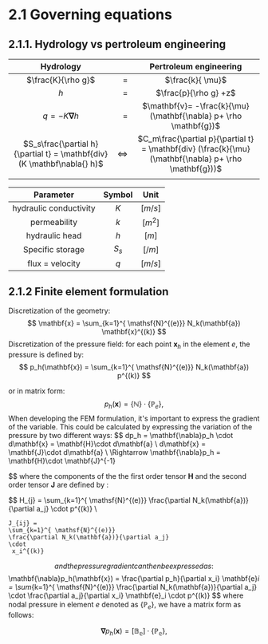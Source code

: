 # 2.1 Governing equations

## 2.1.1. Hydrology vs pertroleum engineering


| Hydrology             |           |  Pertroleum engineering   | 
|:---------------------:|----------:|:-------------------------:|
| $\frac{K}{\rho g}$    | $=$       |  $\frac{k}{ \mu}$         | 
|  $h$                  | $=$       |  $\frac{p}{\rho g} +z$    |  
|$q= -K\mathbf{\nabla }h$ | $=$| $\mathbf{v}= -\frac{k}{\mu}(\mathbf{\nabla} p+ \rho \mathbf{g})$| 
|$S_s\frac{\partial h}{\partial t} = \mathbf{div}(K \mathbf\nabla{} h)$|$\Leftrightarrow$| $C_m\frac{\partial p}{\partial t} = \mathbf{div} (\frac{k}{\mu}(\mathbf{\nabla} p+ \rho \mathbf{g}))$ |
|||



| Parameter            | Symbol          |  Unit   | 
|:--------------------:|:---------------:|:-------:|
|hydraulic conductivity|$K$              | $[m/s]$ |
|permeability          |$k$              | $[m^2]$ |
|hydraulic head        | $h$             | $[m]$   |
|Specific storage      | $S_s$           | $[/m]$  |
|flux = velocity       |$q$              | $[m/s]$ |


## 2.1.2 Finite element formulation


Discretization of the geometry:
$$
    \mathbf{x} = \sum_{k=1}^{ \mathsf{N}^{(e)}} N_k(\mathbf{a}) \mathbf{x}^{(k)}
$$
Discretization of the pressure field:
for each point $\mathbf{x}_h$ in the element $e$, the pressure is defined by:
$$
    p_h(\mathbf{x}) = \sum_{k=1}^{ \mathsf{N}^{(e)}} N_k(\mathbf{a}) p^{(k)}
$$

or in matrix form:
$$
    p_h(\mathbf{x}) = \mathbb{\{N\}}\cdot \{\mathbb{P}_e\},
$$
When developing the FEM formulation, it's important to express the gradient of the variable. This could be calculated by expressing the variation of the pressure by two different ways:
$$
    dp_h = \mathbf{\nabla}p_h \cdot d\mathbf{x}
    = \mathbf{H}\cdot d\mathbf{a} \\
    d\mathbf{x}
    = \mathbf{J}\cdot d\mathbf{a} \\
    \Rightarrow 
    \mathbf{\nabla}p_h = \mathbf{H}\cdot \mathbf{J}^{-1}

$$
where the components of the the first order tensor $\mathbf{H}$ and the second order tensor  $\mathbf{J}$  are defined by :

$$
    H_{j} = 
    \sum_{k=1}^{ \mathsf{N}^{(e)}} 
    \frac{\partial N_k(\mathbf{a})}{\partial a_j} 
    \cdot
     p^{(k)} \\

    J_{ij} = 
    \sum_{k=1}^{ \mathsf{N}^{(e)}} 
    \frac{\partial N_k(\mathbf{a})}{\partial a_j} 
    \cdot
     x_i^{(k)}

$$
 and the pressure gradient can then be expressed as:
$$
    \mathbf{\nabla}p_h(\mathbf{x}) 
    = \frac{\partial p_h}{\partial x_i} \mathbf{e}_i
    =
    \sum_{k=1}^{ \mathsf{N}^{(e)}} 
    \frac{\partial N_k(\mathbf{a})}{\partial a_j} 
    \cdot
    \frac{\partial a_j}{\partial x_i} \mathbf{e}_i \cdot
     p^{(k)}
$$
where nodal pressure in element $e$ denoted as $\{ \mathbb{P}_e \}$, we have a matrix form as follows:

$$
    \mathbf{\nabla}p_h(\mathbf{x}) 
    = \mathbb{[B_e]\cdot\{P_e\} },
$$
